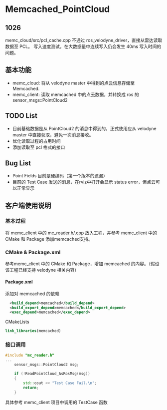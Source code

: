 # Memcached_PointCloud

## 1026 
memc_cloud/src/pcl_cache.cpp
不通过 ros_velodyne_driver，直接从雷达读取数据至 PCL。
写入速度测试，在大数据量中连续写入仍会发生 40ms 写入时间的问题。

## 基本功能
* memc_cloud: 将从 velodyne master 中得到的点云信息存储至 Memcached.
* memc_client: 读取 memcached 中的点云数据，并转换成 ros 的 sensor_msgs::PointCloud2

## TODO List
* 目前基础数据是从 PointCloud2 的消息中得到的，正式使用应从 velodyne master 中直接获取，避免一次消息接收。
* 优化读取过程的占用时间
* 添加读取至 pcl 格式的接口

## Bug List
* Point Fields 目前是硬编码（第一个版本的遗漏）
* 目前的 Test Case 发送的消息，在rviz中打开会显示 status error，但点云可以正常显示

## 客户端使用说明
### 基本过程
将 memc_client 中的 mc_reader.h/.cpp 放入工程，并参考 memc_client 中的 CMake 和 Package 添加memcached支持。
### CMake & Package.xml
参考memc_client 中的 CMake 和 Package，增加 memcached 的内容。（假设该工程已经支持 velodyne 相关内容）

#### Package.xml
添加对 memcached 的依赖
```xml
  <build_depend>memcached</build_depend>
  <build_export_depend>memcached</build_export_depend>
  <exec_depend>memcached</exec_depend>
```
CMakeLists
```cmake
link_libraries(memcached)
```
### 接口调用
```c++
#include "mc_reader.h"
...
	sensor_msgs::PointCloud2 msg;

	if (!ReadPointCloud_AsRosMsg(msg))
	{
		std::cout << "Test Case Fail.\n";
		return;
	}
```
具体参考 memc_client 项目中调用的 TestCase 函数
